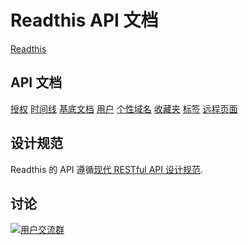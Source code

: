 # Readthis API 文档

[Readthis](http://100000p.com)

## API 文档

[授权](https://github.com/zhangshanhai/readthis-api/blob/master/doc/authorization.md)
[时间线](https://github.com/zhangshanhai/readthis-api/blob/master/doc/timelines.md)
[基底文档](https://github.com/zhangshanhai/readthis-api/blob/master/doc/bases.md)
[用户](https://github.com/zhangshanhai/readthis-api/blob/master/doc/users.md)
[个性域名](https://github.com/zhangshanhai/readthis-api/blob/master/doc/url-tokens.md)
[收藏夹](https://github.com/zhangshanhai/readthis-api/blob/master/doc/collections.md)
[标签](https://github.com/zhangshanhai/readthis-api/blob/master/doc/tags.md)
[远程页面](https://github.com/zhangshanhai/readthis-api/blob/master/doc/remote-pages.md)

## 设计规范

Readthis 的 API 遵循[现代 RESTful API 设计规范](https://github.com/BlackGlory/modern-restful-api-design-specification).

## 讨论

[![](http://pub.idqqimg.com/wpa/images/group.png "用户交流群")](http://shang.qq.com/wpa/qunwpa?idkey=bc60b852e963704404153f225800257ab64dc5727cab6e777166f7d76046ba7a)
